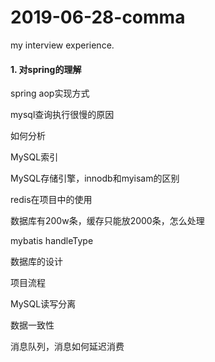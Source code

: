 # 2019-06-28-comma
my interview experience.

#### 1. 对spring的理解

spring aop实现方式

mysql查询执行很慢的原因

如何分析

MySQL索引

MySQL存储引擎，innodb和myisam的区别

redis在项目中的使用

数据库有200w条，缓存只能放2000条，怎么处理

mybatis handleType

数据库的设计

项目流程

MySQL读写分离

数据一致性

消息队列，消息如何延迟消费
